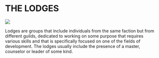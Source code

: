 # THE LODGES

![](<../../.gitbook/assets/ChristianRM\_\_NFT-Crap\_front\_face\_shot\_of\_four\_vintage\_hiperreal\_6c1dc55d-7e49-44e9-857e-d6c47e823f0b (2).png>)

Lodges are groups that include individuals from the same faction but from different guilds, dedicated to working on some purpose that requires various skills and that is specifically focused on one of the fields of development. The lodges usually include the presence of a master, counselor or leader of some kind.
